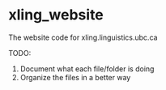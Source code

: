# xling_website
The website code for xling.linguistics.ubc.ca

TODO:
1. Document what each file/folder is doing
2. Organize the files in a better way
